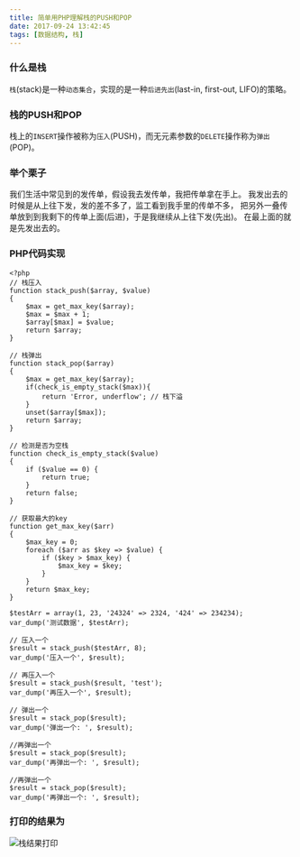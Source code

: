 ```yaml
---
title: 简单用PHP理解栈的PUSH和POP
date: 2017-09-24 13:42:45
tags: [数据结构, 栈]
---
```

### 什么是栈

`栈`(stack)是一种`动态集合`，实现的是一种`后进先出`(last-in, first-out, LIFO)的策略。

### 栈的PUSH和POP

栈上的`INSERT`操作被称为`压入`(PUSH)，而无元素参数的`DELETE`操作称为`弹出`(POP)。

<!-- more -->
### 举个栗子
我们生活中常见到的发传单，假设我去发传单，我把传单拿在手上。
我发出去的时候是从上往下发，发的差不多了，监工看到我手里的传单不多，
把另外一叠传单放到到我剩下的传单上面(后进)，于是我继续从上往下发(先出)。
在最上面的就是先发出去的。

### PHP代码实现
```
<?php
// 栈压入
function stack_push($array, $value)
{
	$max = get_max_key($array);
	$max = $max + 1;
	$array[$max] = $value;
	return $array;
}

// 栈弹出
function stack_pop($array)
{
	$max = get_max_key($array);
	if(check_is_empty_stack($max)){
		return 'Error, underflow'; // 栈下溢
	}
	unset($array[$max]);
	return $array;
}

// 检测是否为空栈
function check_is_empty_stack($value)
{
	if ($value == 0) {
		return true;
	}
	return false;
}

// 获取最大的key
function get_max_key($arr)
{
	$max_key = 0;
	foreach ($arr as $key => $value) {
		if ($key > $max_key) {
			$max_key = $key;
		}
	}
	return $max_key;
}

$testArr = array(1, 23, '24324' => 2324, '424' => 234234);
var_dump('测试数据', $testArr);

// 压入一个
$result = stack_push($testArr, 8);
var_dump('压入一个', $result);

// 再压入一个
$result = stack_push($result, 'test');
var_dump('再压入一个', $result);

// 弹出一个
$result = stack_pop($result);
var_dump('弹出一个: ', $result);

//再弹出一个
$result = stack_pop($result);
var_dump('再弹出一个: ', $result);

//再弹出一个
$result = stack_pop($result);
var_dump('再弹出一个: ', $result);
```
### 打印的结果为
![栈结果打印](http://owq1mzbaq.bkt.clouddn.com/%E6%A0%88-stack.png)